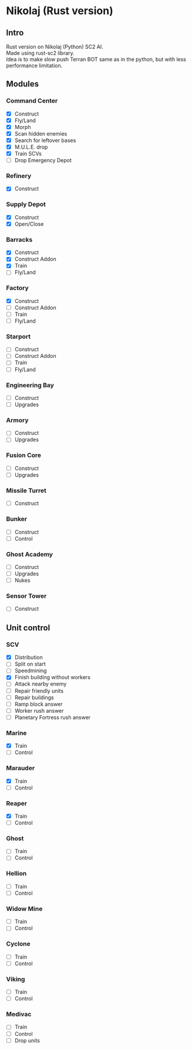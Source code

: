 # Nikolaj (Rust version)

## Intro
Rust version on Nikolaj (Python) SC2 AI.  
Made using rust-sc2 library.  
Idea is to make slow push Terran BOT same as in the python, but with less performance limitation.

## Modules
### Command Center
- [x] Construct
- [x] Fly/Land
- [x] Morph
- [x] Scan hidden enemies
- [x] Search for leftover bases
- [x] M.U.L.E. drop
- [x] Train SCVs
- [ ] Drop Emergency Depot

### Refinery
- [x] Construct

### Supply Depot
- [x] Construct
- [x] Open/Close

### Barracks
- [x] Construct
- [x] Construct Addon
- [x] Train
- [ ] Fly/Land

### Factory
- [x] Construct
- [ ] Construct Addon
- [ ] Train
- [ ] Fly/Land

### Starport
- [ ] Construct
- [ ] Construct Addon
- [ ] Train
- [ ] Fly/Land

### Engineering Bay
- [ ] Construct
- [ ] Upgrades

### Armory
- [ ] Construct
- [ ] Upgrades

### Fusion Core
- [ ] Construct
- [ ] Upgrades

### Missile Turret
- [ ] Construct

### Bunker
- [ ] Construct
- [ ] Control

### Ghost Academy
- [ ] Construct
- [ ] Upgrades
- [ ] Nukes

### Sensor Tower
- [ ] Construct

## Unit control
### SCV
- [x] Distribution
- [ ] Split on start
- [ ] Speedmining
- [x] Finish building without workers
- [ ] Attack nearby enemy
- [ ] Repair friendly units
- [ ] Repair buildings
- [ ] Ramp block answer
- [ ] Worker rush answer
- [ ] Planetary Fortress rush answer

### Marine
- [x] Train
- [ ] Control

### Marauder
- [x] Train
- [ ] Control

### Reaper
- [x] Train
- [ ] Control

### Ghost
- [ ] Train
- [ ] Control

### Hellion
- [ ] Train
- [ ] Control

### Widow Mine
- [ ] Train
- [ ] Control

### Cyclone
- [ ] Train
- [ ] Control

### Viking
- [ ] Train
- [ ] Control

### Medivac
- [ ] Train
- [ ] Control
- [ ] Drop units